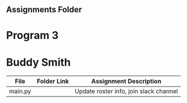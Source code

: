 ##  Assignments Folder

# Program 3
# Buddy Smith

|  File   | Folder Link | Assignment Description                  |
|:-------:|----------|-----------------------------------------|
| main.py |          | Update roster info, join slack channel  |                        |